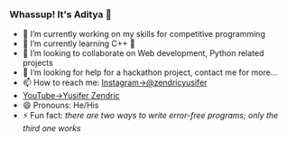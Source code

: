 ### Whassup! It's Aditya 👋

- 🔭 I’m currently working on my skills for competitive programming
- 🌱 I’m currently learning C++ 🤖
- 👯 I’m looking to collaborate on Web development, Python related projects
- 🤔 I’m looking for help for a hackathon project, contact me for more...
- 📫 How to reach me: [Instagram->@zendricyusifer](https://www.instagram.com/zendricyusifer/)
- [YouTube->Yusifer Zendric](https://www.youtube.com/channel/UCeGqD0QB70e520mBqgH7BWQ)
- 😄 Pronouns: He/His
- ⚡ Fun fact: *there are two ways to write error-free programs; only the third one works*


